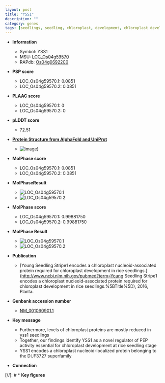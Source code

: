```yaml
---
layout: post
title: "YSS1"
description: ""
category: genes
tags: [seedlings, seedling, chloroplast, development, chloroplast development]
---
```


* **Information**  
    + Symbol: YSS1  
    + MSU: [LOC_Os04g59570](http://rice.plantbiology.msu.edu/cgi-bin/ORF_infopage.cgi?orf=LOC_Os04g59570)  
    + RAPdb: [Os04g0692200](http://rapdb.dna.affrc.go.jp/viewer/gbrowse_details/irgsp1?name=Os04g0692200)  

* **PSP score**  
    + LOC_Os04g59570.1: 0.0851 
    + LOC_Os04g59570.2: 0.0851 

* **PLAAC score**  
    + LOC_Os04g59570.1: 0 
    + LOC_Os04g59570.2: 0 

* **pLDDT score**
    + 72.51

* **[Protein Structure from AlphaFold and UniProt](https://www.uniprot.org/uniprotkb/Q0J8Q7/entry#structure)**
    + ![image](https://ricepsp.github.io/images/Q0/AF-Q0J8Q7-F1.png))

* **MolPhase score**
    + LOC_Os04g59570.1: 0.0851
    + LOC_Os04g59570.2: 0.0851

* **MolPhaseResult**
    + ![LOC_Os04g59570.1](https://ricepsp.github.io/pictures/LOC_Os04g/LOC_Os04g59570.1.png)
    + ![LOC_Os04g59570.2](https://ricepsp.github.io/pictures/LOC_Os04g/LOC_Os04g59570.2.png)

* **MolPhase score**
    + LOC_Os04g59570.1: 0.99881750
    + LOC_Os04g59570.2: 0.99881750

* **MolPhase Result**
    + ![LOC_Os04g59570.1](https://304243504.github.io/Pictures/LOC_Os04g/LOC_Os04g59570.1.png)
    + ![LOC_Os04g59570.2](https://304243504.github.io/Pictures/LOC_Os04g/LOC_Os04g59570.2.png)

* **Publication**  
    + [Young Seedling Stripe1 encodes a chloroplast nucleoid-associated protein required for chloroplast development in rice seedlings.](http://www.ncbi.nlm.nih.gov/pubmed?term=Young Seedling Stripe1 encodes a chloroplast nucleoid-associated protein required for chloroplast development in rice seedlings.%5BTitle%5D), 2016, Planta.

* **Genbank accession number**  
    + [NM_001060901.1](http://www.ncbi.nlm.nih.gov/nuccore/NM_001060901.1)

* **Key message**  
    + Furthermore, levels of chloroplast proteins are mostly reduced in yss1 seedlings
    + Together, our findings identify YSS1 as a novel regulator of PEP activity essential for chloroplast development at rice seedling stage
    + YSS1 encodes a chloroplast nucleoid-localized protein belonging to the DUF3727 superfamily

* **Connection**  

[//]: # * **Key figures**  


